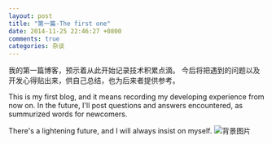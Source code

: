 ```yaml
---
layout: post
title: "第一篇-The first one"
date: 2014-11-25 22:46:27 +0800
comments: true
categories: 杂谈
---
```


我的第一篇博客，预示着从此开始记录技术积累点滴。
今后将把遇到的问题以及开发心得贴出来，供自己总结，也为后来者提供参考。

This is my first blog, and it means recording my developing experience from now on. In the future, I'll post questions and answers encountered, as summurized words for newcomers.

There's a lightening future, and I will always insist on myself.
![背景图片](/images/bg.png)
